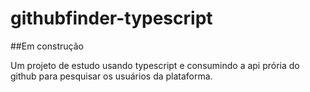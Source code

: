 # githubfinder-typescript

##Em construção

Um projeto de estudo usando typescript e consumindo a api prória do github para pesquisar os usuários da plataforma.
